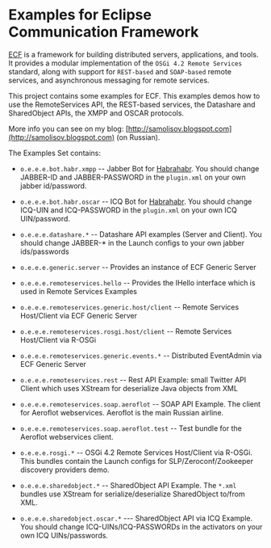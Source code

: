 Examples for Eclipse Communication Framework
============================================

[ECF](http://eclipse.org/ecf) is a framework for building distributed servers, applications, and tools. It provides a  modular implementation of the `OSGi 4.2 Remote Services` standard, along with support for `REST-based` and `SOAP-based` remote services, and asynchronous messaging for remote services.

This project contains some examples for ECF. This examples demos how to use the RemoteServices API, the REST-based services, the Datashare and SharedObject APIs, the XMPP and OSCAR protocols. 

More info you can see on my blog: [http://samolisov.blogspot.com](http://samolisov.blogspot.com) (on Russian).

The Examples Set contains:

* `o.e.e.e.bot.habr.xmpp` -- Jabber Bot for [Habrahabr](http://habrahabr.ru). You should change JABBER-ID and JABBER-PASSWORD in the `plugin.xml` on your own jabber id/password.

* `o.e.e.e.bot.habr.oscar` -- ICQ Bot for [Habrahabr](http://habrahabr.ru). You should change ICQ-UIN and ICQ-PASSWORD in the `plugin.xml` on your own ICQ UIN/password.

* `o.e.e.e.datashare.*` -- Datashare API examples (Server and Client). You should change JABBER-* in the Launch configs to your own jabber ids/passwords

* `o.e.e.e.generic.server` -- Provides an instance of ECF Generic Server

* `o.e.e.e.remoteservices.hello` -- Provides the IHello interface which is used in Remote Services Examples

* `o.e.e.e.remoteservices.generic.host/client` -- Remote Services Host/Client via ECF Generic Server

* `o.e.e.e.remoteservices.rosgi.host/client` -- Remote Services Host/Client via R-OSGi

* `o.e.e.e.remoteservices.generic.events.*` -- Distributed EventAdmin via ECF Generic Server

* `o.e.e.e.remoteservices.rest` -- Rest API Example: small Twitter API Client which uses XStream for deserialize Java objects from XML

* `o.e.e.e.remoteservices.soap.aeroflot` -- SOAP API Example. The client for Aeroflot webservices. Aeroflot is the main Russian airline.

* `o.e.e.e.remoteservices.soap.aeroflot.test` -- Test bundle for the Aeroflot webservices client.

* `o.e.e.e.rosgi.*` -- OSGi 4.2 Remote Services Host/Client via R-OSGi. This bundles contain the Launch configs for SLP/Zeroconf/Zookeeper discovery providers demo.

* `o.e.e.e.sharedobject.*` -- SharedObject API Example. The `*.xml` bundles use XStream for serialize/deserialize SharedObject to/from XML.

* `o.e.e.e.sharedobject.oscar.*` --- SharedObject API via ICQ Example. You should change ICQ-UINs/ICQ-PASSWORDs in the activators on your own ICQ UINs/passwords.

